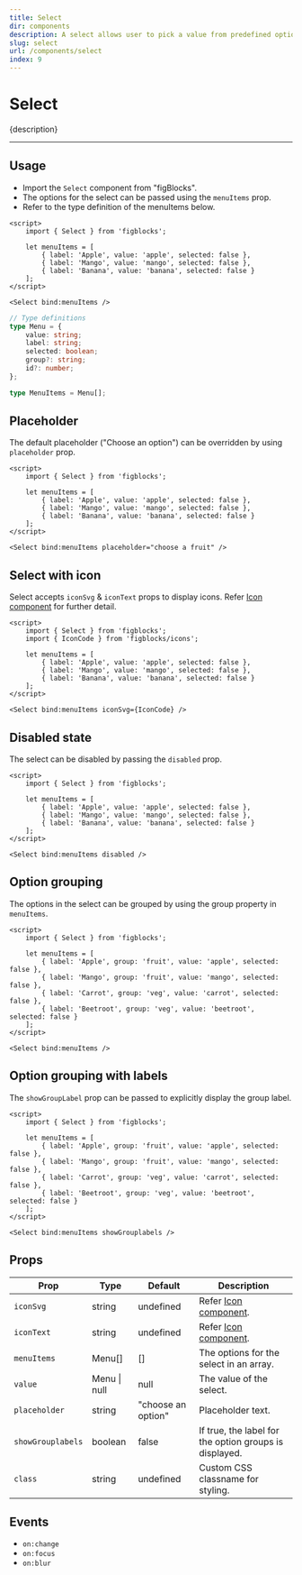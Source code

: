 ```yaml
---
title: Select
dir: components
description: A select allows user to pick a value from predefined options.
slug: select
url: /components/select
index: 9
---
```


# Select

{description}

---

<script>
	import 'figblocks/globalStyles';
</script>

## Usage

- Import the `Select` component from "figBlocks".
- The options for the select can be passed using the `menuItems` prop.
- Refer to the type definition of the menuItems below.

```svelte example
<script>
	import { Select } from 'figblocks';

	let menuItems = [
		{ label: 'Apple', value: 'apple', selected: false },
		{ label: 'Mango', value: 'mango', selected: false },
		{ label: 'Banana', value: 'banana', selected: false }
	];
</script>

<Select bind:menuItems />
```

```ts
// Type definitions
type Menu = {
	value: string;
	label: string;
	selected: boolean;
	group?: string;
	id?: number;
};

type MenuItems = Menu[];
```

## Placeholder

The default placeholder ("Choose an option") can be overridden by using `placeholder` prop.

```svelte example hideScript
<script>
	import { Select } from 'figblocks';

	let menuItems = [
		{ label: 'Apple', value: 'apple', selected: false },
		{ label: 'Mango', value: 'mango', selected: false },
		{ label: 'Banana', value: 'banana', selected: false }
	];
</script>

<Select bind:menuItems placeholder="choose a fruit" />
```

## Select with icon

Select accepts `iconSvg` & `iconText` props to display icons. Refer [Icon component](/components/icon) for further detail.

```svelte example hideScript
<script>
	import { Select } from 'figblocks';
	import { IconCode } from 'figblocks/icons';

	let menuItems = [
		{ label: 'Apple', value: 'apple', selected: false },
		{ label: 'Mango', value: 'mango', selected: false },
		{ label: 'Banana', value: 'banana', selected: false }
	];
</script>

<Select bind:menuItems iconSvg={IconCode} />
```

## Disabled state

The select can be disabled by passing the `disabled` prop.

```svelte example hideScript
<script>
	import { Select } from 'figblocks';

	let menuItems = [
		{ label: 'Apple', value: 'apple', selected: false },
		{ label: 'Mango', value: 'mango', selected: false },
		{ label: 'Banana', value: 'banana', selected: false }
	];
</script>

<Select bind:menuItems disabled />
```

## Option grouping

The options in the select can be grouped by using the group property in `menuItems`.

```svelte example
<script>
	import { Select } from 'figblocks';

	let menuItems = [
		{ label: 'Apple', group: 'fruit', value: 'apple', selected: false },
		{ label: 'Mango', group: 'fruit', value: 'mango', selected: false },
		{ label: 'Carrot', group: 'veg', value: 'carrot', selected: false },
		{ label: 'Beetroot', group: 'veg', value: 'beetroot', selected: false }
	];
</script>

<Select bind:menuItems />
```

## Option grouping with labels

The `showGroupLabel` prop can be passed to explicitly display the group label.

```svelte example
<script>
	import { Select } from 'figblocks';

	let menuItems = [
		{ label: 'Apple', group: 'fruit', value: 'apple', selected: false },
		{ label: 'Mango', group: 'fruit', value: 'mango', selected: false },
		{ label: 'Carrot', group: 'veg', value: 'carrot', selected: false },
		{ label: 'Beetroot', group: 'veg', value: 'beetroot', selected: false }
	];
</script>

<Select bind:menuItems showGrouplabels />
```

## Props

<style>
	pre.language-ts{
		border: 1px solid var(--color-border);
    border-radius: 6px;
	}
</style>

| Prop              | Type         | Default            | Description                                            |
| ----------------- | ------------ | ------------------ | ------------------------------------------------------ |
| `iconSvg`         | string       | undefined          | Refer [Icon component](/components/icon).              |
| `iconText`        | string       | undefined          | Refer [Icon component](/components/icon).              |
| `menuItems`       | Menu[]       | []                 | The options for the select in an array.                |
| `value`           | Menu \| null | null               | The value of the select.                               |
| `placeholder`     | string       | "choose an option" | Placeholder text.                                      |
| `showGrouplabels` | boolean      | false              | If true, the label for the option groups is displayed. |
| `class`           | string       | undefined          | Custom CSS classname for styling.                      |

## Events

- `on:change`
- `on:focus`
- `on:blur`

